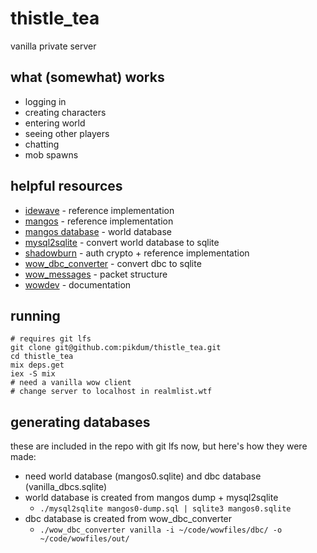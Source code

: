 # thistle_tea

vanilla private server

## what (somewhat) works

- logging in
- creating characters
- entering world
- seeing other players
- chatting
- mob spawns

## helpful resources

- [idewave](https://github.com/idewave/idewave-core) - reference implementation
- [mangos](https://github.com/mangoszero/server/) - reference implementation
- [mangos database](https://github.com/mangoszero/database) - world database
- [mysql2sqlite](https://github.com/vdechef/mysql2sqlite) - convert world database to sqlite
- [shadowburn](https://shadowburn-project.org/) - auth crypto + reference implementation
- [wow_dbc_converter](https://github.com/gtker/wow_dbc/tree/main/wow_dbc_converter) - convert dbc to sqlite
- [wow_messages](https://gtker.com/wow_messages/) - packet structure
- [wowdev](https://wowdev.wiki/Main_Page) - documentation

## running

```
# requires git lfs
git clone git@github.com:pikdum/thistle_tea.git
cd thistle_tea
mix deps.get
iex -S mix
# need a vanilla wow client
# change server to localhost in realmlist.wtf
```

## generating databases

these are included in the repo with git lfs now, but here's how they were made:

- need world database (mangos0.sqlite) and dbc database (vanilla_dbcs.sqlite)
- world database is created from mangos dump + mysql2sqlite
  - `./mysql2sqlite mangos0-dump.sql | sqlite3 mangos0.sqlite`
- dbc database is created from wow_dbc_converter
  - `./wow_dbc_converter vanilla -i ~/code/wowfiles/dbc/ -o ~/code/wowfiles/out/`
